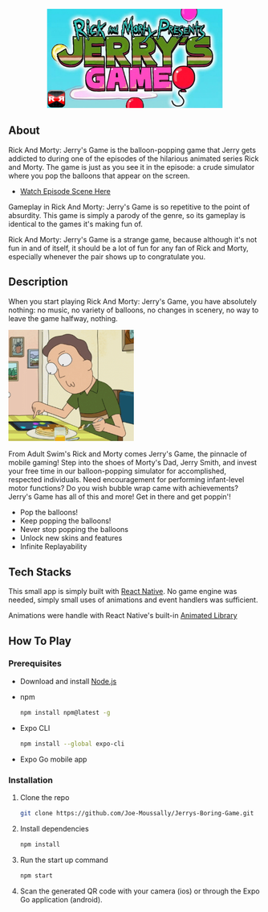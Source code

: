 <p align="center"><img src="./assets/readme/poster.webp" width="350"></p>

## About

Rick And Morty: Jerry's Game is the balloon-popping game that Jerry gets addicted to during one of the episodes of the hilarious animated series Rick and Morty. The game is just as you see it in the episode: a crude simulator where you pop the balloons that appear on the screen.

- [Watch Episode Scene Here](https://www.youtube.com/watch?v=yR1aZZOT3wI)

Gameplay in Rick And Morty: Jerry's Game is so repetitive to the point of absurdity. This game is simply a parody of the genre, so its gameplay is identical to the games it's making fun of.

Rick And Morty: Jerry's Game is a strange game, because although it's not fun in and of itself, it should be a lot of fun for any fan of Rick and Morty, especially whenever the pair shows up to congratulate you.


## Description

When you start playing Rick And Morty: Jerry's Game, you have absolutely nothing: no music, no variety of balloons, no changes in scenery, no way to leave the game halfway, nothing.

<p>
    <img src="./assets/readme/image 1.png" width="250px"/>
</p>

From Adult Swim's Rick and Morty comes Jerry's Game, the pinnacle of mobile gaming! Step into the shoes of Morty's Dad, Jerry Smith, and invest your free time in our balloon-popping simulator for accomplished, respected individuals. Need encouragement for performing infant-level motor functions? Do you wish bubble wrap came with achievements? Jerry's Game has all of this and more! Get in there and get poppin'!

- Pop the balloons!
- Keep popping the balloons!
- Never stop popping the balloons
- Unlock new skins and features
- Infinite Replayability

## Tech Stacks

This small app is simply built with [React Native](https://reactnative.dev/). No game engine was needed, simply small uses of animations and event handlers was sufficient.

Animations were handle with React Native's built-in [Animated Library](https://reactnative.dev/docs/animated)

## How To Play

### Prerequisites
* Download and install [Node.js](https://nodejs.org/en/)

* npm
  ```sh
  npm install npm@latest -g
  ```
* Expo CLI
  ```sh
  npm install --global expo-cli
  ```
* Expo Go mobile app

### Installation

1. Clone the repo
   ```sh
   git clone https://github.com/Joe-Moussally/Jerrys-Boring-Game.git
2. Install dependencies
   ```sh
   npm install
   ```
3. Run the start up command
   ```sh
   npm start
   ```
4. Scan the generated QR code with your camera (ios) or through the Expo Go application (android).